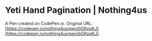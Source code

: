 # Yeti Hand Pagination | Nothing4us

A Pen created on CodePen.io. Original URL: [https://codepen.io/nothing4us/pen/bGKpxKJ](https://codepen.io/nothing4us/pen/bGKpxKJ).

